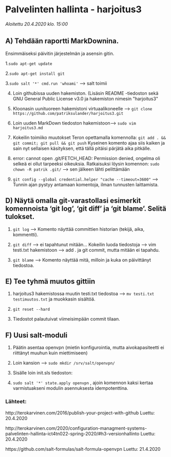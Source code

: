 # Palvelinten hallinta - harjoitus3

###### Aloitettu 20.4.2020 klo. 15:00

## A) Tehdään raportti MarkDownina.

Ensimmäiseksi päivitin järjestelmän ja asensin gitin. 
 
1.`sudo apt-get update`

2.`sudo apt-get install git`

3.`sudo salt '*' cmd.run 'whoami'` --> salt toimii

4. Loin githubissa uuden hakemiston. (Lisäsin README -tiedoston sekä GNU General Public License v3.0 ja hakemiston nimesin "harjoitus3"

5. Kloonasin uunituoreen hakemistoni virtuaalikoneelle --> `git clone https://github.com/patriksulander/harjoitus3.git`

6. Loin uuden MarkDown tiedoston hakemistoon--> `sudo vim harjoitus3.md`  

7. Kokeilin toimiiko muutokset Teron opettamalla komennolla: 
    `git add . && git commit; git pull && git push`
Kyseinen komento ajaa siis kaiken ja sain nyt sellaisen käsityksen, että tällä pitäisi pärjätä aika pitkälle.

8. error: cannot open .git/FETCH_HEAD: Permission denied, ongelma oli selkeä ei ollut tarpeeksi oikeuksia. Ratkaisuksi löysin komennon: `sudo chown -R patrik .git/` --> sen jälkeen lähti pelittämään
9. `git config --global credential.helper "cache --timeout=3600"` --> Tunnin ajan pystyy antamaan komentoja, ilman tunnusten laittamista.

## D) Näytä omalla git-varastollasi esimerkit komennoista ‘git log’, ‘git diff’ ja ‘git blame’. Selitä tulokset.

1. `git log` --> Komento näyttää committien historian (tekijä, aika, kommentti).

2. `git diff` --> ei tapahtunut mitään... Kokeilin luoda tiedostoja --> vim testi.txt hakemistoon --> add . ja git commit, mutta mitään ei tapahdu.
3. `git blame` --> Komento näyttää mitä, milloin ja kuka on päivittänyt tiedostoa.

## E) Tee tyhmä muutos gittiin

1. harjoitus3 hakemistossa muutin testi.txt tiedostoa --> `mv testi.txt testimuutos.txt` ja muokkasin sisältöä.

2. `git reset --hard`

3. Tiedostot palautuivat viimeisimpään commit tilaan.

## F) Uusi salt-moduli

1. Päätin asentaa openvpn (mietin konfigurointia, mutta aivokapasiteetti ei riittänyt muuhun kuin miettimiseen)

2. Loin kansion --> `sudo mkdir /srv/salt/openvpn/`

3. Sisälle loin init.sls tiedoston:

4. `sudo salt '*' state.apply openvpn` , ajoin komennon kaksi kertaa varmistuakseni modulin asennuksesta idempotenttina.


### Lähteet:

<!-- wp:paragraph -->
<p>http://terokarvinen.com/2016/publish-your-project-with-github  Luettu: 20.4.2020</p>
<!-- /wp:paragraph -->

<!-- wp:paragraph -->
<p>http://terokarvinen.com/2020/configuration-managment-systems-palvelinten-hallinta-ict4tn022-spring-2020/#h3-versionhallinto  Luettu: 20.4.2020</p>
<!-- /wp:paragraph -->

<!-- wp:paragraph -->
<p>https://github.com/salt-formulas/salt-formula-openvpn   Luettu: 21.4.2020</p>
<!-- /wp:paragraph -->




